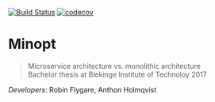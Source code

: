 [![Build Status](https://travis-ci.org/flygare/Minopt.svg?branch=master)](https://travis-ci.org/flygare/Minopt)
[![codecov](https://codecov.io/gh/flygare/Minopt/branch/master/graph/badge.svg)](https://codecov.io/gh/flygare/Minopt)
# Minopt

> Microservice architecture vs. monolithic architecture<br>
> Bachelor thesis at Blekinge Institute of Technoloy 2017

_Developers_: Robin Flygare, Anthon Holmqvist
